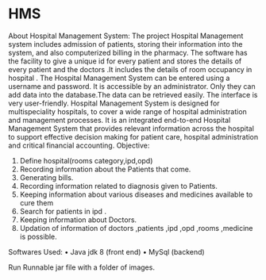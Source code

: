 # HMS
About Hospital Management System:
The project Hospital Management system includes admission of patients, storing their information into the system, and also computerized billing in the pharmacy. The software has  the facility to give a unique id for every patient and stores the details of every patient and the doctors .It includes the details of room occupancy  in hospital . 
The Hospital Management System can be entered using a username and password. It  is accessible by an administrator. Only they can add data into the database.The data can be retrieved easily. The interface is very user-friendly. Hospital Management System is designed for multispeciality hospitals, to cover a wide range of hospital administration and management processes. It is an integrated end-to-end Hospital Management System that provides relevant information across the hospital to support effective decision making for patient care, hospital administration and critical financial accounting.
Objective:
1.	Define hospital(rooms category,ipd,opd) 
2.	Recording information about the Patients that come.
3.	Generating bills.
4.	Recording information related to diagnosis given to Patients.
5.	Keeping information about various diseases and medicines available to cure them
6.	Search for  patients in ipd .
7.	Keeping  information about Doctors.
8.	Updation of information  of doctors ,patients ,ipd ,opd ,rooms ,medicine is possible.

Softwares Used: 
•	Java jdk 8 (front end) 
•	MySql (backend)


 Run Runnable jar file with a folder of images.   
